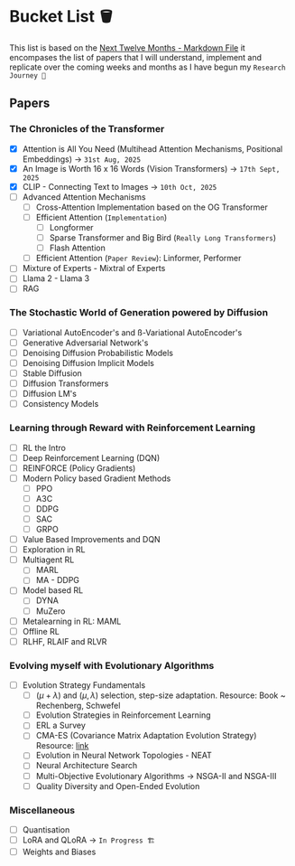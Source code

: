 # Bucket List 🪣

This list is based on the [Next Twelve Months - Markdown File](./NextTwelveMonths.md) it encompases the list of papers that I will understand, implement and replicate over the coming weeks and months as I have begun my `Research Journey 🔬`

## Papers
### The Chronicles of the Transformer
- [x] Attention is All You Need (Multihead Attention Mechanisms, Positional Embeddings) -> `31st Aug, 2025`
- [x] An Image is Worth 16 x 16 Words (Vision Transformers) -> `17th Sept, 2025`
- [x] CLIP - Connecting Text to Images -> `10th Oct, 2025`
- [ ] Advanced Attention Mechanisms
    - [ ] Cross-Attention Implementation based on the OG Transformer
    - [ ] Efficient Attention (`Implementation`)
        - [ ] Longformer
        - [ ] Sparse Transformer and Big Bird (`Really Long Transformers`)
        - [ ] Flash Attention
    - [ ] Efficient Attention (`Paper Review`): Linformer, Performer
- [ ] Mixture of Experts - Mixtral of Experts
- [ ] Llama 2 - Llama 3
- [ ] RAG

### The Stochastic World of Generation powered by Diffusion
- [ ] Variational AutoEncoder's and ß-Variational AutoEncoder's
- [ ] Generative Adversarial Network's
- [ ] Denoising Diffusion Probabilistic Models
- [ ] Denoising Diffusion Implicit Models
- [ ] Stable Diffusion
- [ ] Diffusion Transformers
- [ ] Diffusion LM's
- [ ] Consistency Models

### Learning through Reward with Reinforcement Learning
- [ ] RL the Intro
- [ ] Deep Reinforcement Learning (DQN)
- [ ] REINFORCE (Policy Gradients)
- [ ] Modern Policy based Gradient Methods
    - [ ] PPO
    - [ ] A3C
    - [ ] DDPG
    - [ ] SAC
    - [ ] GRPO
- [ ] Value Based Improvements and DQN
- [ ] Exploration in RL
- [ ] Multiagent RL
    - [ ] MARL
    - [ ] MA - DDPG
- [ ] Model based RL
    - [ ] DYNA
    - [ ] MuZero
- [ ] Metalearning in RL: MAML
- [ ] Offline RL
- [ ] RLHF, RLAIF and RLVR

### Evolving myself with Evolutionary Algorithms
- [ ] Evolution Strategy Fundamentals
    - [ ] $(\mu + \lambda)$ and $(\mu, \lambda)$ selection, step-size adaptation. 
    Resource: Book ~ Rechenberg, Schwefel
    - [ ] Evolution Strategies in Reinforcement Learning
    - [ ] ERL a Survey
    - [ ] CMA-ES (Covariance Matrix Adaptation Evolution Strategy)
    Resource: [link](https://inria.hal.science/hal-01121016/document)
    - [ ] Evolution in Neural Network Topologies - NEAT
    - [ ] Neural Architecture Search
    - [ ] Multi-Objective Evolutionary Algorithms -> NSGA-II and NSGA-III
    - [ ] Quality Diversity and Open-Ended Evolution

### Miscellaneous
- [ ] Quantisation
- [ ] LoRA and QLoRA -> `In Progress 🏗️`
- [ ] Weights and Biases